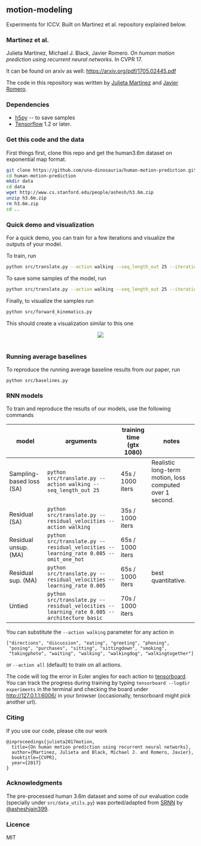 ## motion-modeling
Experiments for ICCV. Built on Martinez et al. repository explained below.


### Martinez et al.
Julieta Martinez, Michael J. Black, Javier Romero.
_On human motion prediction using recurrent neural networks_. In CVPR 17.

It can be found on arxiv as well: https://arxiv.org/pdf/1705.02445.pdf

The code in this repository was written by [Julieta Martinez](https://github.com/una-dinosauria/) and [Javier Romero](https://github.com/libicocco/).

### Dependencies

* [h5py](https://github.com/h5py/h5py) -- to save samples
* [Tensorflow](https://github.com/tensorflow/tensorflow/) 1.2 or later.

### Get this code and the data

First things first, clone this repo and get the human3.6m dataset on exponential map format.

```bash
git clone https://github.com/una-dinosauria/human-motion-prediction.git
cd human-motion-prediction
mkdir data
cd data
wget http://www.cs.stanford.edu/people/ashesh/h3.6m.zip
unzip h3.6m.zip
rm h3.6m.zip
cd ..
```

### Quick demo and visualization

For a quick demo, you can train for a few iterations and visualize the outputs
of your model.

To train, run
```bash
python src/translate.py --action walking --seq_length_out 25 --iterations 10000
```

To save some samples of the model, run
```bash
python src/translate.py --action walking --seq_length_out 25 --iterations 10000 --sample --load 10000
```

Finally, to visualize the samples run
```bash
python src/forward_kinematics.py
```

This should create a visualization similar to this one

<p align="center">
  <img src="https://raw.githubusercontent.com/una-dinosauria/human-motion-prediction/master/imgs/walking.gif"><br><br>
</p>


### Running average baselines

To reproduce the running average baseline results from our paper, run

`python src/baselines.py`

### RNN models

To train and reproduce the results of our models, use the following commands

| model      | arguments | training time (gtx 1080) | notes |
| ---        | ---       | ---   | --- |
| Sampling-based loss (SA) | `python src/translate.py --action walking --seq_length_out 25` | 45s / 1000 iters | Realistic long-term motion, loss computed over 1 second. |
| Residual (SA)            | `python src/translate.py --residual_velocities --action walking` | 35s / 1000 iters |  |
| Residual unsup. (MA)     | `python src/translate.py --residual_velocities --learning_rate 0.005 --omit_one_hot` | 65s / 1000 iters | |
| Residual sup. (MA)       | `python src/translate.py --residual_velocities --learning_rate 0.005` | 65s / 1000 iters | best quantitative.|
| Untied       | `python src/translate.py --residual_velocities --learning_rate 0.005 --architecture basic` | 70s / 1000 iters | |


You can substitute the `--action walking` parameter for any action in

```
["directions", "discussion", "eating", "greeting", "phoning",
 "posing", "purchases", "sitting", "sittingdown", "smoking",
 "takingphoto", "waiting", "walking", "walkingdog", "walkingtogether"]
```

or `--action all` (default) to train on all actions.

The code will log the error in Euler angles for each action to [tensorboard](https://www.tensorflow.org/get_started/summaries_and_tensorboard). You can track the progress during training by typing `tensorboard --logdir experiments` in the terminal and checking the board under http://127.0.1.1:6006/ in your browser (occasionally, tensorboard might pick another url).


### Citing

If you use our code, please cite our work

```
@inproceedings{julieta2017motion,
  title={On human motion prediction using recurrent neural networks},
  author={Martinez, Julieta and Black, Michael J. and Romero, Javier},
  booktitle={CVPR},
  year={2017}
}
```

### Acknowledgments

The pre-processed human 3.6m dataset and some of our evaluation code (specially under `src/data_utils.py`) was ported/adapted from [SRNN](https://github.com/asheshjain399/RNNexp/tree/srnn/structural_rnn) by [@asheshjain399](https://github.com/asheshjain399).

### Licence
MIT
